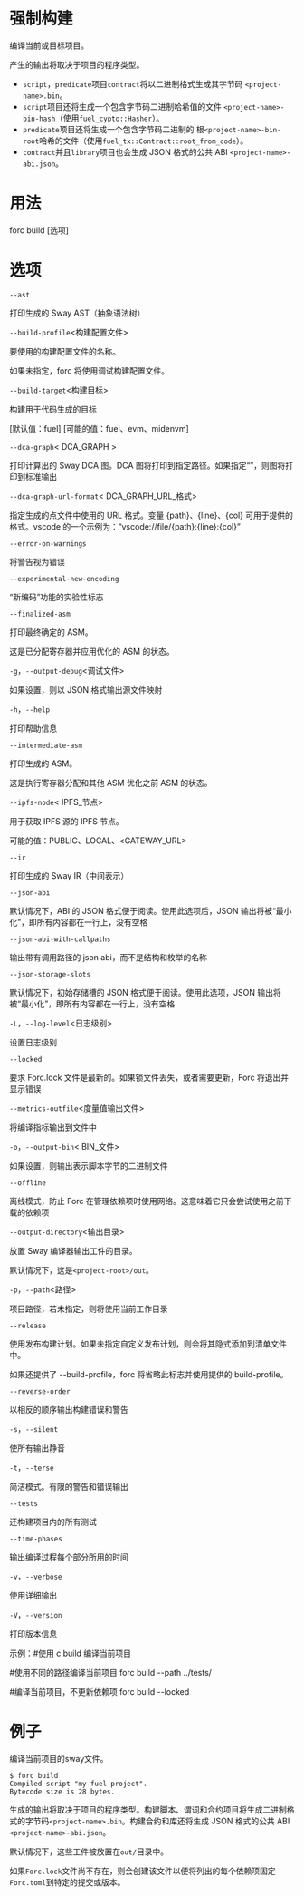 # 强制构建

编译当前或目标项目。

产生的输出将取决于项目的程序类型。

- `script`，`predicate`项目`contract`将以二进制格式生成其字节码 `<project-name>.bin`。
- `script`项目还将生成一个包含字节码二进制哈希值的文件 `<project-name>-bin-hash`（使用`fuel_cypto::Hasher`）。
- `predicate`项目还将生成一个包含字节码二进制的 根`<project-name>-bin-root`哈希的文件（使用`fuel_tx::Contract::root_from_code`）。
- `contract`并且`library`项目也会生成 JSON 格式的公共 ABI `<project-name>-abi.json`。

# 用法
forc build [选项]

# 选项
`--ast`

打印生成的 Sway AST（抽象语法树）

`--build-profile`<构建配置文件>

要使用的构建配置文件的名称。

如果未指定，forc 将使用调试构建配置文件。

`--build-target`<构建目标>

构建用于代码生成的目标

[默认值：fuel] [可能的值：fuel、evm、midenvm]

`--dca-graph`< DCA_GRAPH >

打印计算出的 Sway DCA 图。DCA 图将打印到指定路径。如果指定“”，则图将打印到标准输出

`--dca-graph-url-format`< DCA_GRAPH_URL_格式>

指定生成的点文件中使用的 URL 格式。变量 {path}、{line}、{col} 可用于提供的格式。vscode 的一个示例为：“vscode://file/{path}:{line}:{col}”

`--error-on-warnings`

将警告视为错误

`--experimental-new-encoding`

“新编码”功能的实验性标志

`--finalized-asm`

打印最终确定的 ASM。

这是已分配寄存器并应用优化的 ASM 的状态。

`-g`，`--output-debug`<调试文件>

如果设置，则以 JSON 格式输出源文件映射

`-h`，`--help`

打印帮助信息

`--intermediate-asm`

打印生成的 ASM。

这是执行寄存器分配和其他 ASM 优化之前 ASM 的状态。

`--ipfs-node`< IPFS_节点>

用于获取 IPFS 源的 IPFS 节点。

可能的值：PUBLIC、LOCAL、<GATEWAY_URL>

`--ir`

打印生成的 Sway IR（中间表示）

`--json-abi`

默认情况下，ABI 的 JSON 格式便于阅读。使用此选项后，JSON 输出将被“最小化”，即所有内容都在一行上，没有空格

`--json-abi-with-callpaths`

输出带有调用路径的 json abi，​​而不是结构和枚举的名称

`--json-storage-slots`

默认情况下，初始存储槽的 JSON 格式便于阅读。使用此选项，JSON 输出将被“最小化”，即所有内容都在一行上，没有空格

`-L`，`--log-level`<日志级别>

设置日志级别

`--locked`

要求 Forc.lock 文件是最新的。如果锁文件丢失，或者需要更新，Forc 将退出并显示错误

`--metrics-outfile`<度量值输出文件>

将编译指标输出到文件中

`-o`，`--output-bin`< BIN_文件>

如果设置，则输出表示脚本字节的二进制文件

`--offline`

离线模式，防止 Forc 在管理依赖项时使用网络。这意味着它只会尝试使用之前下载的依赖项

`--output-directory`<输出目录>

放置 Sway 编译器输出工件的目录。

默认情况下，这是`<project-root>/out`。

`-p`，`--path`<路径>

项目路径，若未指定，则将使用当前工作目录

`--release`

使用发布构建计划。如果未指定自定义发布计划，则会将其隐式添加到清单文件中。

如果还提供了 --build-profile，forc 将省略此标志并使用提供的 build-profile。

`--reverse-order`

以相反的顺序输出构建错误和警告

`-s`，`--silent`

使所有输出静音

`-t`，`--terse`

简洁模式。有限的警告和错误输出

`--tests`

还构建项目内的所有测试

`--time-phases`

输出编译过程每个部分所用的时间

`-v`，`--verbose`

使用详细输出

`-V`，`--version`

打印版本信息

示例：#使用 c build 编译当前项目

#使用不同的路径编译当前项目 forc build --path ../tests/

#编译当前项目，不更新依赖项 forc build --locked

# 例子

编译当前项目的sway文件。

```sway
$ forc build
Compiled script "my-fuel-project".
Bytecode size is 28 bytes.

```
生成的输出将取决于项目的程序类型。构建脚本、谓词和合约项目将生成二进制格式的字节码`<project-name>.bin`。构建合约和库还将生成 JSON 格式的公共 ABI `<project-name>-abi.json`。

默认情况下，这些工件被放置在`out/`目录中。

如果`Forc.lock`文件尚不存在，则会创建该文件以便将列出的每个依赖项固定`Forc.toml`到特定的提交或版本。

